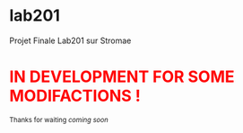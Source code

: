 # lab201
Projet Finale Lab201 sur Stromae


<h1 style="color: red">IN DEVELOPMENT FOR SOME MODIFACTIONS !</h1>

<small>Thanks for waiting <span style="font-style: italic">coming soon</span><small>
